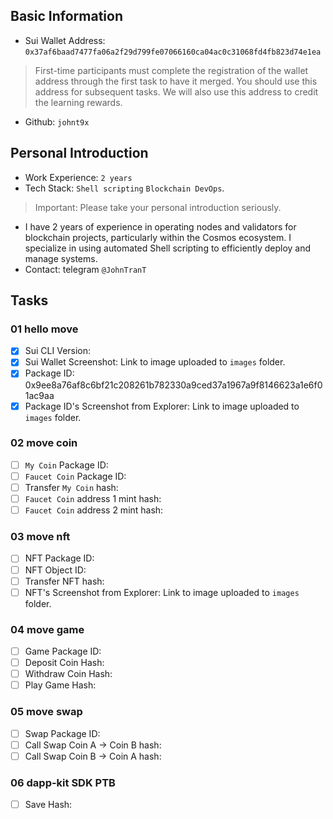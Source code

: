 ## Basic Information
- Sui Wallet Address: `0x37af6baad7477fa06a2f29d799fe07066160ca04ac0c31068fd4fb823d74e1ea`
> First-time participants must complete the registration of the wallet address through the first task to have it merged. You should use this address for subsequent tasks. We will also use this address to credit the learning rewards.
- Github: `johnt9x`

## Personal Introduction
- Work Experience: `2 years`
- Tech Stack: `Shell scripting` `Blockchain DevOps`.
> Important: Please take your personal introduction seriously.
- I have 2 years of experience in operating nodes and validators for blockchain projects, particularly within the Cosmos ecosystem. I specialize in using automated Shell scripting to efficiently deploy and manage systems.
- Contact: telegram `@JohnTranT`

## Tasks

### 01 hello move
- [x] Sui CLI Version: 
- [x] Sui Wallet Screenshot: Link to image uploaded to `images` folder.
- [x] Package ID: 0x9ee8a76af8c6bf21c208261b782330a9ced37a1967a9f8146623a1e6f01ac9aa
- [x] Package ID's Screenshot from Explorer: Link to image uploaded to `images` folder.

### 02 move coin
- [ ] `My Coin` Package ID:
- [ ] `Faucet Coin` Package ID:
- [ ] Transfer `My Coin` hash:
- [ ] `Faucet Coin` address 1 mint hash:
- [ ] `Faucet Coin` address 2 mint hash:

### 03 move nft
- [ ] NFT Package ID:
- [ ] NFT Object ID:
- [ ] Transfer NFT hash:
- [ ] NFT's Screenshot from Explorer: Link to image uploaded to `images` folder.

### 04 move game
- [ ] Game Package ID:
- [ ] Deposit Coin Hash:
- [ ] Withdraw Coin Hash:
- [ ] Play Game Hash:

### 05 move swap
- [ ] Swap Package ID:
- [ ] Call Swap Coin A -> Coin B hash:
- [ ] Call Swap Coin B -> Coin A hash:

### 06 dapp-kit SDK PTB
- [ ] Save Hash:
